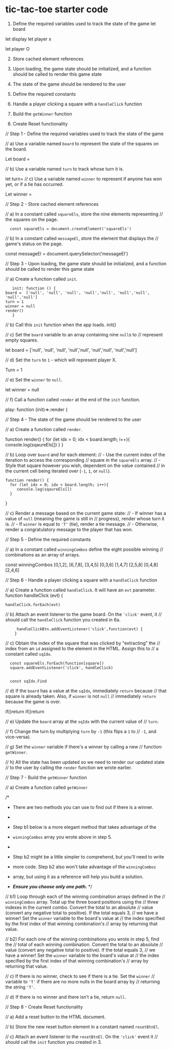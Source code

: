 # tic-tac-toe starter code


1) Define the required variables used to track the state of the game
let board 

let display 
 let player x

 let player O
 
2) Store cached element references

3) Upon loading, the game state should be initialized, and a function should be 
   called to render this game state

4) The state of the game should be rendered to the user

5) Define the required constants

6) Handle a player clicking a square with a `handleClick` function

7) Build the `getWinner` function

8) Create Reset functionality



// Step 1 - Define the required variables used to track the state of the game

  // a) Use a variable named `board` to represent the state of the squares on the board.

  Let board =

  // b) Use a variable named `turn` to track whose turn it is.
        
 let turn=
  // c) Use a variable named `winner` to represent if anyone has won yet, or if  a tie has occurred.

  Let winner = 

// Step 2 - Store cached element references

  // a) In a constant called `squareEls`, store the nine elements representing 
  //    the squares on the page.
      
      const squareEls = document.createElement('squareEls')


  // b) In a constant called `messageEl`, store the element that displays the 
  //    game's status on the page.

  const messageEl = document.querySelector('messageEl')


// Step 3 - Upon loading, the game state should be initialized, and a function should be called to render this game state

  // a) Create a function called `init`.
       
       init: function () {
    board =  ['null', 'null', 'null', 'null','null', 'null','null', 'null','null']
    turn = 1
    winner = null
    render()
       }


  // b) Call this `init` function when the app loads.
    init()


  // c) Set the `board` variable to an array containing nine `null`s to 
  //    represent empty squares.

  let board = ['null', 'null', 'null', 'null','null', 'null','null', 'null','null']

  // d) Set the `turn` to `1` - which will represent player X.
  
   Turn = 1
  
  // e) Set the `winner` to `null`.
  
  let winner = null

  // f) Call a function called `render` at the end of the `init` function.

play: function (init)=>.render {  

// Step 4 - The state of the game should be rendered to the user

  // a) Create a function called `render`.

  function render() {
      for (let idx = 0; idx < board.length; i++){
         console.log(sqaureEls[])
      }
  }

  // b) Loop over `board` and for each element:
  //    - Use the current index of the iteration to access the corresponding 
  //      square in the `squareEls` array.
  //    - Style that square however you wish, dependent on the value contained 
  //      in the current cell being iterated over (`-1`, `1`, or `null`).

    function render() {
      for (let idx = 0; idx < board.length; i++){
         console.log(sqaureEls[])
      }
  }

  // c) Render a message based on the current game state:
  //    - If winner has a value of `null` (meaning the game is still in
  //      progress), render whose turn it is.
  //    - If `winner` is equal to `'T'` (tie), render a tie message.
  //    - Otherwise, render a congratulatory message to the player that has won.
    

// Step 5 - Define the required constants

  // a) In a constant called `winningCombos` define the eight possible winning 
  //    combinations as an array of arrays.

  const winningCombos [0,1,2], [6,7,8], [3,4,5] [0,3,6] [1,4,7] [2,5,8] [0,4,8] [2,4,6]

// Step 6 - Handle a player clicking a square with a `handleClick` function

  // a) Create a function called `handleClick`. It will have an `evt` parameter.
        function handleClick (evt) {

    handleClick.forEach(evt)

  // b) Attach an event listener to the game board. On the `'click'` event, it 
  //    should call the `handleClick` function you created in 6a.
        
         handleClickBtn.addEventListener('click',function(evt) {
        }

  // c) Obtain the index of the square that was clicked by "extracting" the 
  //    index from an `id` assigned to the element in the HTML. Assign this to 
  //    a constant called `sqIdx`.

      const squareEls.forEach(function[square])
      square.addEventListener('click', handleClick)


      const sqIdx.Find

  // d) If the `board` has a value at the `sqIdx`, immediately `return` because 
  //    that square is already taken. Also, if `winner` is not `null`
  //    immediately `return` because the game is over.

  if()return
  if()return

  // e) Update the `board` array at the `sqIdx` with the current value of
  //    `turn`.

  // f) Change the turn by multiplying `turn` by `-1` (this flips a `1` to
  //    `-1`, and vice-versa).

  // g) Set the `winner` variable if there's a winner by calling a new 
  //    function: `getWinner`.

  // h) All the state has been updated so we need to render our updated state 
  //    to the user by calling the `render` function we wrote earlier.

// Step 7 - Build the `getWinner` function

  // a) Create a function called `getWinner`

  /* 
   * There are two methods you can use to find out if there is a winner.
   *
   * Step b1 below is a more elegant method that takes advantage of the
   * `winningCombos` array you wrote above in step 5. 

   
   *
   * Step b2 might be a little simpler to comprehend, but you'll need to write  
   * more code. Step b2 also won't take advantage of the `winningCombos`
   * array, but using it as a reference will help you build a solution.
   * ***Ensure you choose only one path.***
   */

  // b1) Loop through each of the winning combination arrays defined in the 
  //     `winningCombos` array. Total up the three board positions using the 
  //     three indexes in the current combo. Convert the total to an absolute 
  //     value (convert any negative total to positive). If the total equals 3, 
  //     we have a winner! Set the `winner` variable to the board's value at
  //     the index specified by the first index of that winning combination's
  //     array by returning that value.

  // b2) For each one of the winning combinations you wrote in step 5, find the
  //     total of each winning combination. Convert the total to an absolute 
  //     value (convert any negative total to positive). If the total equals 3, 
  //     we have a winner! Set the `winner` variable to the board's value at 
  //     the index specified by the first index of that winning combination's 
  //     array by returning that value.

  // c) If there is no winner, check to see if there is a tie. Set the `winner` 
  //    variable to `'T'` if there are no more nulls in the board array by 
  //    returning the string `'T'`.

  // d) If there is no winner and there isn’t a tie, return `null`.

// Step 8 - Create Reset functionality

  // a) Add a reset button to the HTML document.

  // b) Store the new reset button element in a constant named `resetBtnEl`.

  // c) Attach an event listener to the `resetBtnEl`. On the `'click'` event it 
  //    should call the `init` function you created in 3.